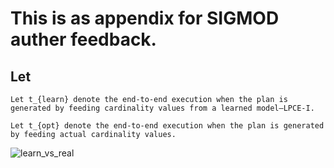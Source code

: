 # This is as appendix for SIGMOD auther feedback.

## Let 
```
Let t_{learn} denote the end-to-end execution when the plan is generated by feeding cardinality values from a learned model–LPCE-I.
```
```
Let t_{opt} denote the end-to-end execution when the plan is generated by feeding actual cardinality values.  
```
![learn_vs_real](https://user-images.githubusercontent.com/52020936/170882637-b9e3f3e3-b1e9-498c-8bef-721fdb304ba4.png)

